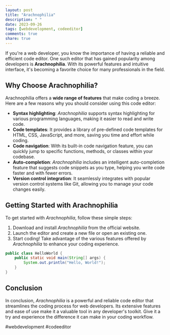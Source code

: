 ```yaml
---
layout: post
title: "Arachnophilia"
description: " "
date: 2023-09-26
tags: [webdevelopment, codeeditor]
comments: true
share: true
---
```


If you're a web developer, you know the importance of having a reliable and efficient code editor. One such editor that has gained popularity among developers is **Arachnophilia**. With its powerful features and intuitive interface, it's becoming a favorite choice for many professionals in the field.

## Why Choose Arachnophilia?

Arachnophilia offers a **wide range of features** that make coding a breeze. Here are a few reasons why you should consider using this code editor:

- **Syntax highlighting**: *Arachnophilia* supports syntax highlighting for various programming languages, making it easier to read and write code.
- **Code templates**: It provides a library of pre-defined code templates for HTML, CSS, JavaScript, and more, saving you time and effort while coding.
- **Code navigation**: With its built-in code navigation feature, you can quickly jump to specific functions, methods, or classes within your codebase.
- **Auto-completion**: *Arachnophilia* includes an intelligent auto-completion feature that suggests code snippets as you type, helping you write code faster and with fewer errors.
- **Version control integration**: It seamlessly integrates with popular version control systems like Git, allowing you to manage your code changes easily.

## Getting Started with Arachnophilia

To get started with *Arachnophilia*, follow these simple steps:

1. Download and install *Arachnophilia* from the official website.
2. Launch the editor and create a new file or open an existing one.
3. Start coding! Take advantage of the various features offered by *Arachnophilia* to enhance your coding experience.

```java
public class HelloWorld {
    public static void main(String[] args) {
        System.out.println("Hello, World!");
    }
}
```

## Conclusion

In conclusion, *Arachnophilia* is a powerful and reliable code editor that streamlines the coding process for web developers. Its extensive features and ease of use make it a valuable tool in any developer's toolkit. Give it a try and experience the difference it can make in your coding workflow.

#webdevelopment #codeeditor